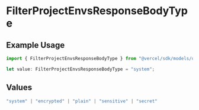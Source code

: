# FilterProjectEnvsResponseBodyType

## Example Usage

```typescript
import { FilterProjectEnvsResponseBodyType } from "@vercel/sdk/models/operations/filterprojectenvs.js";

let value: FilterProjectEnvsResponseBodyType = "system";
```

## Values

```typescript
"system" | "encrypted" | "plain" | "sensitive" | "secret"
```